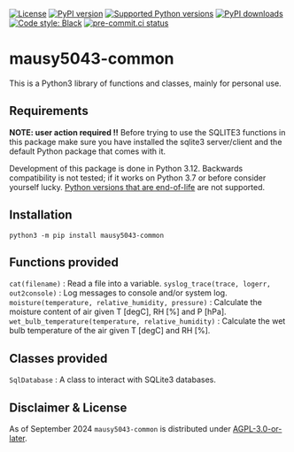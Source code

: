 
[![License](https://img.shields.io/github/license/mausy5043/mausy5043-common)](LICENSE)
[![PyPI version](https://img.shields.io/pypi/v/mausy5043-common.svg?logo=pypi&logoColor=FFE873)](https://pypi.org/project/mausy5043-common)
[![Supported Python versions](https://img.shields.io/pypi/pyversions/mausy5043-common.svg?logo=python&logoColor=FFE873)](https://pypi.org/project/mausy5043-common)
[![PyPI downloads](https://img.shields.io/pypi/dm/mausy5043-common.svg)](https://pypistats.org/packages/mausy5043-common)
[![Code style: Black](https://img.shields.io/badge/code%20style-Black-000000.svg)](https://github.com/psf/black)
[![pre-commit.ci status](https://results.pre-commit.ci/badge/github/Mausy5043/mausy5043-common/devel.svg)](https://results.pre-commit.ci/latest/github/Mausy5043/mausy5043-common/devel)

# mausy5043-common

This is a Python3 library of functions and classes, mainly for personal use.

## Requirements

**NOTE: user action required !!**
Before trying to use the SQLITE3 functions in this package make sure you have installed the sqlite3 server/client and
the default Python package that comes with it.

Development of this package is done in Python 3.12. Backwards compatibility is not tested; if it works on Python 3.7 or before consider yourself lucky. [Python versions that are end-of-life](https://devguide.python.org/versions/) are not supported.

## Installation

```
python3 -m pip install mausy5043-common
```


## Functions provided
`cat(filename)` : Read a file into a variable.
`syslog_trace(trace, logerr, out2console)` : Log messages to console and/or system log.
`moisture(temperature, relative_humidity, pressure)` : Calculate the moisture content of air given T [degC], RH [%] and P [hPa].
`wet_bulb_temperature(temperature, relative_humidity)` : Calculate the wet bulb temperature of the air given T [degC] and RH [%].

## Classes provided
`SqlDatabase` : A class to interact with SQLite3 databases.

## Disclaimer & License
As of September 2024 `mausy5043-common` is distributed under [AGPL-3.0-or-later](LICENSE).
